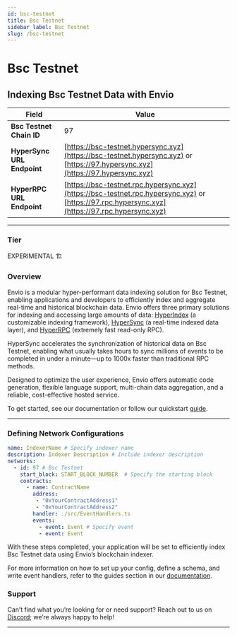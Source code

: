 ```yaml
---
id: bsc-testnet
title: Bsc Testnet
sidebar_label: Bsc Testnet
slug: /bsc-testnet
---
```


# Bsc Testnet

## Indexing Bsc Testnet Data with Envio

| **Field**                     | **Value**                                                                                          |
|-------------------------------|----------------------------------------------------------------------------------------------------|
| **Bsc Testnet Chain ID**     | 97                                                                                            |
| **HyperSync URL Endpoint**    | [https://bsc-testnet.hypersync.xyz](https://bsc-testnet.hypersync.xyz) or [https://97.hypersync.xyz](https://97.hypersync.xyz) |
| **HyperRPC URL Endpoint**     | [https://bsc-testnet.rpc.hypersync.xyz](https://bsc-testnet.rpc.hypersync.xyz) or [https://97.rpc.hypersync.xyz](https://97.rpc.hypersync.xyz) |

---

### Tier

EXPERIMENTAL 🏗️

### Overview

Envio is a modular hyper-performant data indexing solution for Bsc Testnet, enabling applications and developers to efficiently index and aggregate real-time and historical blockchain data. Envio offers three primary solutions for indexing and accessing large amounts of data: [HyperIndex](/docs/HyperIndex/overview) (a customizable indexing framework), [HyperSync](/docs/HyperSync/overview) (a real-time indexed data layer), and [HyperRPC](/docs/HyperSync/overview-hyperrpc) (extremely fast read-only RPC).

HyperSync accelerates the synchronization of historical data on Bsc Testnet, enabling what usually takes hours to sync millions of events to be completed in under a minute—up to 1000x faster than traditional RPC methods.

Designed to optimize the user experience, Envio offers automatic code generation, flexible language support, multi-chain data aggregation, and a reliable, cost-effective hosted service.

To get started, see our documentation or follow our quickstart [guide](/docs/HyperIndex/contract-import).

---

### Defining Network Configurations

```yaml
name: IndexerName # Specify indexer name
description: Indexer Description # Include indexer description
networks:
  - id: 97 # Bsc Testnet  
    start_block: START_BLOCK_NUMBER  # Specify the starting block
    contracts:
      - name: ContractName
        address:
         - "0xYourContractAddress1"
         - "0xYourContractAddress2"
        handler: ./src/EventHandlers.ts
        events:
          - event: Event # Specify event
          - event: Event
```

With these steps completed, your application will be set to efficiently index Bsc Testnet data using Envio’s blockchain indexer.

For more information on how to set up your config, define a schema, and write event handlers, refer to the guides section in our [documentation](/docs/HyperIndex/configuration-file).

### Support

Can’t find what you’re looking for or need support? Reach out to us on [Discord](https://discord.com/invite/Q9qt8gZ2fX); we’re always happy to help!

---
